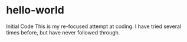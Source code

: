 # hello-world
Initial Code
This is my re-focused attempt at coding. I have tried several times before, but have never followed through.

